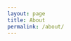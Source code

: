 ```yaml
---
layout: page
title: About
permalink: /about/
---
```


[timivietnam-organization]: https://codecanyon.net/user/timistudio/portfolio
